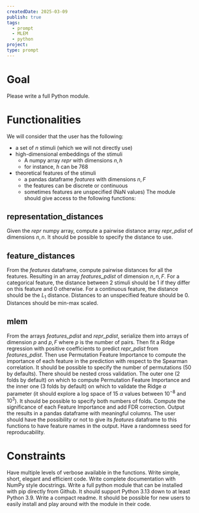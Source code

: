 ```yaml
---
createdDate: 2025-03-09
publish: true
tags:
  - prompt
  - MLEM
  - python
project: 
type: prompt
---
```

# Goal
Please write a full Python module.

# Functionalities
We will consider that the user has the following:
- a set of $n$ stimuli (which we will not directly use)
- high-dimensional embeddings of the stimuli
	- A numpy array *repr* with dimensions $n,h$
	- for instance, $h$ can be 768
- theoretical features of the stimuli
	- a pandas dataframe *features* with dimensions $n, F$
	- the features can be discrete or continuous
	- sometimes features are unspecified (NaN values)
The module should give access to the following functions:

## representation_distances
Given the *repr* numpy array, compute a pairwise distance array *repr_pdist* of dimensions $n,n$.
It should be possible to specify the distance to use.

## feature_distances
From the *features* dataframe, compute pairwise distances for all the features.
Resulting in an array *features_pdist* of dimension $n,n,F$.
For a categorical feature, the distance between 2 stimuli should be 1 if they differ on this feature and 0 otherwise.
For a continuous feature, the distance should be the $L_1$ distance.
Distances to an unspecified feature should be 0.
Distances should be min-max scaled.

## mlem
From the arrays *features_pdist* and *repr_pdist*, serialize them into arrays of dimension $p$ and $p,F$ where $p$ is the number of pairs.
Then fit a Ridge regression with positive coefficients to predict *repr_pdist* from *features_pdist*.
Then use Permutation Feature Importance to compute the importance of each feature in the prediction with respect to the Spearman correlation. It should be possible to specify the number of permutations (50 by defaults).
There should be nested cross validation. The outer one (2 folds by default) on which to compute Permutation Feature Importance and the inner one (3 folds by default) on which to validate the Ridge $\alpha$ parameter (it should explore a log space of 15 $\alpha$ values between $10^{-8}$ and $10^3$). It should be possible to specify both numbers of folds.
Compute the significance of each Feature Importance and add FDR correction.
Output the results in a pandas dataframe with meaningful columns. The user should have the possibility or not to give its *features* dataframe to this functions to have feature names in the output.
Have a randomness seed for reproducability.

# Constraints 
Have multiple levels of verbose available in the functions.
Write simple, short, elegant and efficient code.
Write complete documentation with NumPy style docstrings.
Write a full python module that can be installed with pip directly from Github. It should support Python 3.13 down to at least Python 3.9.
Write a compact readme. It should be possible for new users to easily install and play around with the module in their code.